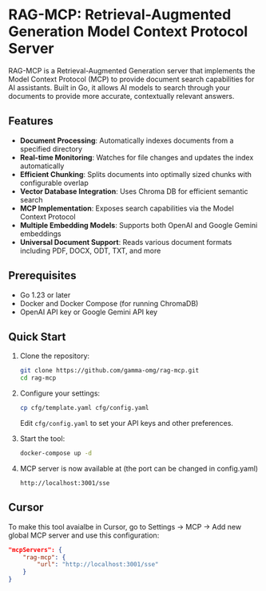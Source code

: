 # RAG-MCP: Retrieval-Augmented Generation Model Context Protocol Server

RAG-MCP is a Retrieval-Augmented Generation server that implements the Model Context Protocol (MCP) to provide document search capabilities for AI assistants. Built in Go, it allows AI models to search through your documents to provide more accurate, contextually relevant answers.

## Features

- **Document Processing**: Automatically indexes documents from a specified directory
- **Real-time Monitoring**: Watches for file changes and updates the index automatically
- **Efficient Chunking**: Splits documents into optimally sized chunks with configurable overlap
- **Vector Database Integration**: Uses Chroma DB for efficient semantic search
- **MCP Implementation**: Exposes search capabilities via the Model Context Protocol
- **Multiple Embedding Models**: Supports both OpenAI and Google Gemini embeddings
- **Universal Document Support**: Reads various document formats including PDF, DOCX, ODT, TXT, and more

## Prerequisites

- Go 1.23 or later
- Docker and Docker Compose (for running ChromaDB)
- OpenAI API key or Google Gemini API key

## Quick Start

1. Clone the repository:
   ```bash
   git clone https://github.com/gamma-omg/rag-mcp.git
   cd rag-mcp
   ```

2. Configure your settings:
   ```bash
   cp cfg/template.yaml cfg/config.yaml
   ```
   Edit `cfg/config.yaml` to set your API keys and other preferences.

3. Start the tool:
   ```bash
   docker-compose up -d
   ```

4. MCP server is now available at (the port can be changed in config.yaml)
   ```
   http://localhost:3001/sse
   ```

## Cursor

To make this tool avaialbe in Cursor, go to Settings -> MCP -> Add new global MCP server and use this configuration:
```json
"mcpServers": {
    "rag-mcp": {
        "url": "http://localhost:3001/sse"
    }
}
```
